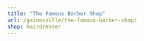 ```yaml
---
title: "The Famous Barber Shop"
url: /gainesville/the-famous-barber-shop/
shop: hairdresser
---
```

